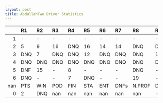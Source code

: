 ```yaml
---
layout: post 
title: AbdullahTwo Driver Statistics
--- 
```


|     | R1   | R2   | R3   | R4   | R5   | R6   | R7   | R8     | R9   | R10   | R11   | R12   | Points   | Pos   |
|----:|:-----|:-----|:-----|:-----|:-----|:-----|:-----|:-------|:-----|:------|:------|:------|:---------|:------|
|   1 | -    | -    | -    | -    | -    | -    | -    | -      | -    | -     | -     | -     | nan      | nan   |
|   2 | 5    | 9    | 16   | DNQ  | 16   | 14   | 14   | DNQ    | DNQ  | 17    | DNF   | DNF   | 18.0     | 18.0  |
|   3 | DNQ  | 7    | DNQ  | DNQ  | 12   | DNQ  | DNQ  | DNQ    | 12   | DNF   | 14    | 13    | 4.0      | 22.0  |
|   4 | DNQ  | DNQ  | DNQ  | DNQ  | DNQ  | DNQ  | DNQ  | DNQ    | DNQ  | DNQ   | DNQ   | -     | 0.0      | 38.0  |
|   5 | DNF  | 15   | -    | 8    | -    | -    | -    | DNQ    | -    | DNF   | -     | -     | 3.0      | 26.0  |
|   6 | DNQ  | -    | -    | 7    | DNQ  | -    | -    | 19     | -    | -     | 5     | 2     | 42.0     | 12.0  |
| nan | PTS  | WIN  | POD  | FIN  | STA  | ENT  | DNFs | N.PROF | DNQ  | %FIN  | PPR   | BST   | CHA      | RNK   |
|   0 | 2    | DNQ  | nan  | nan  | nan  | nan  | nan  | nan    | -    | 5     | DNF   | DNQ   | 13       | DNF   |